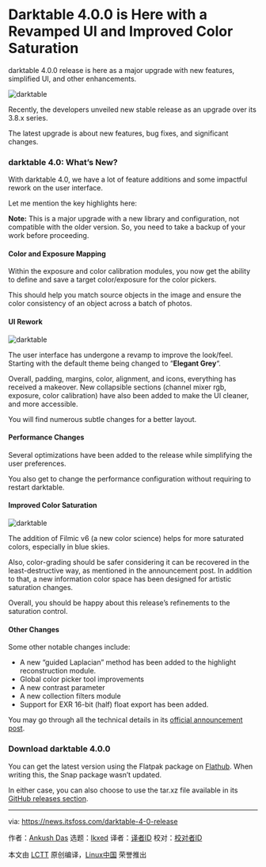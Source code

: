 [#]: subject: "Darktable 4.0.0 is Here with a Revamped UI and Improved Color Saturation"
[#]: via: "https://news.itsfoss.com/darktable-4-0-release"
[#]: author: "Ankush Das https://news.itsfoss.com/author/ankush/"
[#]: collector: "lkxed"
[#]: translator: "wxy"
[#]: reviewer: " "
[#]: publisher: " "
[#]: url: " "

Darktable 4.0.0 is Here with a Revamped UI and Improved Color Saturation
======
darktable 4.0.0 release is here as a major upgrade with new features, simplified UI, and other enhancements.

![darktable][1]

Recently, the developers unveiled new stable release as an upgrade over its 3.8.x series.

The latest upgrade is about new features, bug fixes, and significant changes.

### darktable 4.0: What’s New?

With darktable 4.0, we have a lot of feature additions and some impactful rework on the user interface.

Let me mention the key highlights here:

**Note:** This is a major upgrade with a new library and configuration, not compatible with the older version. So, you need to take a backup of your work before proceeding.

#### Color and Exposure Mapping

Within the exposure and color calibration modules, you now get the ability to define and save a target color/exposure for the color pickers.

This should help you match source objects in the image and ensure the color consistency of an object across a batch of photos.

#### UI Rework

![darktable][2]

The user interface has undergone a revamp to improve the look/feel. Starting with the default theme being changed to “**Elegant Grey**“.

Overall, padding, margins, color, alignment, and icons, everything has received a makeover. New collapsible sections (channel mixer rgb, exposure, color calibration) have also been added to make the UI cleaner, and more accessible.

You will find numerous subtle changes for a better layout.

#### Performance Changes

Several optimizations have been added to the release while simplifying the user preferences.

You also get to change the performance configuration without requiring to restart darktable.

#### Improved Color Saturation

![darktable][3]

The addition of Filmic v6 (a new color science) helps for more saturated colors, especially in blue skies.

Also, color-grading should be safer considering it can be recovered in the least-destructive way, as mentioned in the announcement post. In addition to that, a new information color space has been designed for artistic saturation changes.

Overall, you should be happy about this release’s refinements to the saturation control.

#### Other Changes

Some other notable changes include:

* A new “guided Laplacian” method has been added to the highlight reconstruction module.
* Global color picker tool improvements
* A new contrast parameter
* A new collection filters module
* Support for EXR 16-bit (half) float export has been added.

You may go through all the technical details in its [official announcement post][4].

### Download darktable 4.0.0

You can get the latest version using the Flatpak package on [Flathub][5]. When writing this, the Snap package wasn’t updated.

In either case, you can also choose to use the tar.xz file available in its [GitHub releases section][6].

--------------------------------------------------------------------------------

via: https://news.itsfoss.com/darktable-4-0-release

作者：[Ankush Das][a]
选题：[lkxed][b]
译者：[译者ID](https://github.com/译者ID)
校对：[校对者ID](https://github.com/校对者ID)

本文由 [LCTT](https://github.com/LCTT/TranslateProject) 原创编译，[Linux中国](https://linux.cn/) 荣誉推出

[a]: https://news.itsfoss.com/author/ankush/
[b]: https://github.com/lkxed
[1]: https://news.itsfoss.com/wp-content/uploads/2022/07/darktable-4-0-0-1200x675.jpg
[2]: https://news.itsfoss.com/wp-content/uploads/2022/07/darktable-4.jpg
[3]: https://news.itsfoss.com/wp-content/uploads/2022/07/darktable-4-1.jpg
[4]: https://www.darktable.org/2022/07/darktable-4.0.0-released/
[5]: https://flathub.org/apps/details/org.darktable.Darktable
[6]: https://github.com/darktable-org/darktable/releases/tag/release-4.0.0
